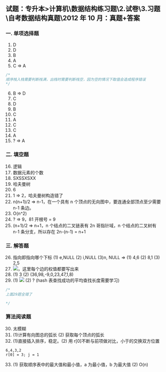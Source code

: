 ## 试题：专升本>计算机\数据结构练习题\2.试卷\3.习题\自考数据结构真题\2012 年 10 月：真题+答案

### 一. 单项选择题

1. D
2. D
3. B
4. A
5. C => A

```c
/*
顺序栈入栈需要判断栈满，出栈时需要判断栈空，因为空的情况下取值会造成程序错误
*/
```

6. B => D
7. C
8. D
9. B
10. C
11. A
12. C
13. C
14. A
15. ? => A

### 二. 填空题

16. 逻辑
17. 数据元素的个数
18. SXSSXSXX
19. 哈夫曼树
20. 6
21. 1 => 2，哈夫曼树构造错了
22. n(n+1)/2 => n-1，在一个具有 n 个顶点的无向图中，要连通全部顶点至少需要 n-1 条边。
23. O(n^2)
24. ? => 9，81 开根号 = 9
25. (n+1)/2 => n+1，n 个结点的二叉链表有 2n 哥指针域，n 个结点的二叉树有 n-1 条分支，所以存在 2n-(n-1) = n+1

### 三. 解答题

26. 指向即指向哪个下标 (1) e,NULL (2) i,NULL (3)n, NULL => (1) 4,6 (2) 8,1 (3) 2,5
27. ![](https://blog-1300014307.cos.ap-guangzhou.myqcloud.com/202311031710672.png)，这里每个边的权值都要写出来
28. (1) 3 (2) (36,98,-9,0,23,47,1,8)
29. (1) ![](https://blog-1300014307.cos.ap-guangzhou.myqcloud.com/202311031721368.png) (2) ? (hash 表查找成功的平均查找长度需要学习)

```c
/*
上面29题全错了

*/
```

### 算法阅读题

30. 太模糊
31. (1)计算有向图总的弧长 (2) 获取每个顶点的弧长
32. (1)直接插入排序，稳定。(2) 用 r[0]不断与前项做对比，小于的交换双方位置

```
6,4,3,2
r[0] = 3; j = 1

```

33. (1) 获取顺序表中的最大值和最小值，a 为最小值，b 为最大值 (2) O(n)

